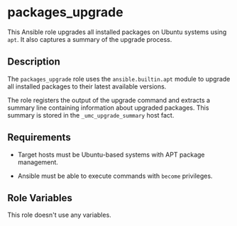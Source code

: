 # packages_upgrade

This Ansible role upgrades all installed packages on Ubuntu systems using `apt`. It also captures a summary of the upgrade process.

## Description

The `packages_upgrade` role uses the `ansible.builtin.apt` module to upgrade all installed packages to their latest available versions.

The role registers the output of the upgrade command and extracts a summary line containing information about upgraded packages. This summary is stored in the `_umc_upgrade_summary` host fact.

## Requirements

- Target hosts must be Ubuntu-based systems with APT package management.

- Ansible must be able to execute commands with `become` privileges.

## Role Variables

This role doesn't use any variables.

